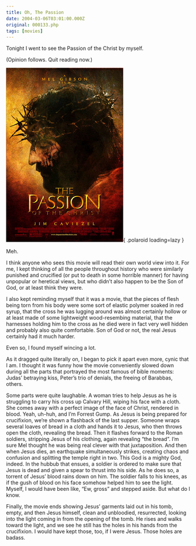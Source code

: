 ```yaml
---
title: Oh, The Passion
date: 2004-03-06T03:01:00.000Z
original: 000133.php
tags: [movies]
---
```


Tonight I went to see the Passion of the Christ by myself.

(Opinion follows. Quit reading now.)

![img](./passionposter.jpg){ .polaroid loading=lazy }

Meh.

I think anyone who sees this movie will read their own world view into it. For me, I kept thinking of all the people throughout history who were similarly punished and crucified (or put to death in some horrible manner) for having unpopular or heretical views, but who didn’t also happen to be the Son of God, or at least think they were.

I also kept reminding myself that it was a movie, that the pieces of flesh being torn from his body were some sort of elastic polymer soaked in red syrup, that the cross he was lugging around was almost certainly hollow or at least made of some lightweight wood-resembing material, that the harnesses holding him to the cross as he died were in fact very well hidden and probably also quite comfortable. Son of God or not, the real Jesus certainly had it much harder.

Even so, I found myself wincing a lot.

As it dragged quite literally on, I began to pick it apart even more, cynic that I am. I thought it was funny how the movie conveniently slowed down during all the parts that portrayed the most famous of bible moments: Judas’ betraying kiss, Peter’s trio of denials, the freeing of Barabbas, others.

Some parts were quite laughable. A woman tries to help Jesus as he is struggling to carry his cross up Calvary Hill, wiping his face with a cloth. She comes away with a perfect image of the face of Christ, rendered in blood. Yeah, uh-huh, and I’m Forrest Gump. As Jesus is being prepared for crucifixion, we’re shown a flashback of the last supper. Someone wraps several loaves of bread in a cloth and hands it to Jesus, who then throws open the cloth, revealing the bread. Then it flashes forward to the Roman soldiers, stripping Jesus of his clothing, again revealing “the bread”. I’m sure Mel thought he was being real clever with that juxtaposition. And then when Jesus dies, an earthquake simultaneously strikes, creating chaos and confusion and splitting the temple right in two. This God is a mighty God, indeed. In the hubbub that ensues, a soldier is ordered to make sure that Jesus is dead and given a spear to thrust into his side. As he does so, a torrent of Jesus’ blood rains down on him. The soldier falls to his knees, as if the gush of blood on his face somehow helped him to see the light. Myself, I would have been like, “Ew, gross” and stepped aside. But what do I know.

Finally, the movie ends showing Jesus’ garments laid out in his tomb, empty, and then Jesus himself, clean and unbloodied, resurrected, looking into the light coming in from the opening of the tomb. He rises and walks toward the light, and we see he still has the holes in his hands from the crucifixion. I would have kept those, too, if I were Jesus. Those holes are badass.

